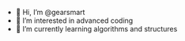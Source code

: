 - 👋 Hi, I’m @gearsmart
- 👀 I’m interested in advanced coding
- 🌱 I’m currently learning algorithms and structures


<!---
gearsmart/gearsmart is a ✨ special ✨ repository because its `README.md` (this file) appears on your GitHub profile.
You can click the Preview link to take a look at your changes.
--->
